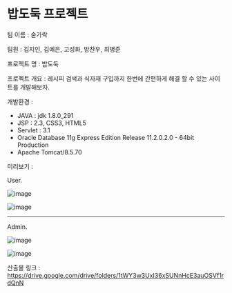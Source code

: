 # 밥도둑 프로젝트

팀 이름 : 숟가락

팀원 : 김지인, 김예은, 고성화, 방찬우, 최병준

프로젝트 명 : 밥도둑

프로젝트 개요 : 레시피 검색과 식자재 구입까지 한번에 간편하게 해결 할 수 있는 사이트를 개발해보자.

개발환경 : 
 - JAVA : jdk 1.8.0_291
 - JSP : 2.3, CSS3, HTML5
 - Servlet : 3.1
 - Oracle Database 11g Express Edition Release 11.2.0.2.0 - 64bit Production
 - Apache Tomcat/8.5.70

미리보기 : 

User.

![image](https://user-images.githubusercontent.com/81205988/139004294-5fe20cc3-9785-4d6c-adc9-d658a35e78f7.png)

![image](https://user-images.githubusercontent.com/81205988/139004303-efd1ad1a-e5aa-4123-bfa5-7d814756c1a8.png)
<hr>

Admin.

![image](https://user-images.githubusercontent.com/81205988/139004351-a169dcd1-c112-4f43-a9dd-6416496e69ec.png)

![image](https://user-images.githubusercontent.com/81205988/139004358-03afe00f-d040-48a4-a179-1cc7811dc038.png)


산출물 링크 : https://drive.google.com/drive/folders/1tWY3w3UxI36xSUNnHcE3auOSVf1rdQnN
